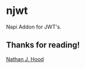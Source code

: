 # njwt

Napi Addon for JWT's.

## Thanks for reading!

[Nathan J. Hood](https://github.com/nathanjhood)

